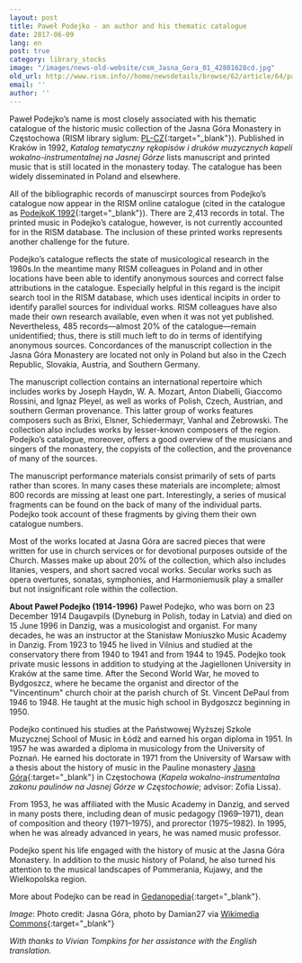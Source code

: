 ```yaml
---
layout: post
title: Paweł Podejko - an author and his thematic catalogue
date: 2017-06-09
lang: en
post: true
category: library_stocks
image: "/images/news-old-website/csm_Jasna_Gora_01_42801628cd.jpg"
old_url: http://www.rism.info//home/newsdetails/browse/62/article/64/pawel-podejko-an-author-and-his-thematic-catalogue.html
email: ''
author: ''
---
```



Paweł Podejko’s name is most closely associated with his thematic catalogue of the historic music collection of the Jasna Góra Monastery in Częstochowa (RISM library siglum: [PL-CZ](https://opac.rism.info/search?View=rism&siglum=PL-CZ&Language=en){:target="_blank"}). Published in Kraków in 1992, _Katalog tematyczny rękopisów i druków muzycznych kapeli wokalno-instrumentalnej na Jasnej Górze_ lists manuscript and printed music that is still located in the monastery today. The catalogue has been widely disseminated in Poland and elsewhere.

All of the bibliographic records of manuscirpt sources from Podejko’s catalogue now appear in the RISM online catalogue (cited in the catalogue as [PodejkoK 1992](https://opac.rism.info/search?View=rism&q=PodejkoK){:target="_blank"}). There are 2,413 records in total. The printed music in Podejko’s catalogue, however, is not currently accounted for in the RISM database. The inclusion of these printed works represents another challenge for the future.

Podejko’s catalogue reflects the state of musicological research in the 1980s.In the meantime many RISM colleagues in Poland and in other locations have been able to identify anonymous sources and correct false attributions in the catalogue. Especially helpful in this regard is the incipit search tool in the RISM database, which uses identical incipits in order to identify parallel sources for individual works. RISM colleagues have also made their own research available, even when it was not yet published. Nevertheless, 485 records—almost 20% of the catalogue—remain unidentified; thus, there is still much left to do in terms of identifying anonymous sources. Concordances of the manuscript collection in the Jasna Góra Monastery are located not only in Poland but also in the Czech Republic, Slovakia, Austria, and Southern Germany.

The manuscript collection contains an international repertoire which includes works by Joseph Haydn, W. A. Mozart, Anton Diabelli, Giaccomo Rossini, and Ignaz Pleyel, as well as works of Polish, Czech, Austrian, and southern German provenance. This latter group of works features composers such as Brixi, Elsner, Schiedermayr, Vanhal and Żebrowski. The collection also includes works by lesser-known composers of the region. Podejko’s catalogue, moreover, offers a good overview of the musicians and singers of the monastery, the copyists of the collection, and the provenance of many of the sources.

The manuscript performance materials consist primarily of sets of parts rather than scores. In many cases these materials are incomplete; almost 800 records are missing at least one part. Interestingly, a series of musical fragments can be found on the back of many of the individual parts. Podejko took account of these fragments by giving them their own catalogue numbers.

Most of the works located at Jasna Góra are sacred pieces that were written for use in church services or for devotional purposes outside of the Church. Masses make up about 20% of the collection, which also includes litanies, vespers, and short sacred vocal works. Secular works such as opera overtures, sonatas, symphonies, and Harmoniemusik play a smaller but not insignificant role within the collection.



**About Paweł Podejko (1914-1996)**
Paweł Podejko, who was born on 23 December 1914 Daugavpils (Dyneburg in Polish, today in Latvia) and died on 15 June 1996 in Danzig, was a musicologist and organist. For many decades, he was an instructor at the Stanisław Moniuszko Music Academy in Danzig. From 1923 to 1945 he lived in Vilnius and studied at the conservatory there from 1940 to 1941 and from 1944 to 1945. Podejko took private music lessons in addition to studying at the Jagiellonen University in Kraków at the same time. After the Second World War, he moved to Bydgoszcz, where he became the organist and director of the "Vincentinum" church choir at the parish church of St. Vincent DePaul from 1946 to 1948. He taught at the music high school in Bydgoszcz beginning in 1950.

Podejko continued his studies at the Państwowej Wyższej Szkole Muzycznej School of Music in Łódż and earned his organ diploma in 1951. In 1957 he was awarded a diploma in musicology from the University of Poznań. He earned his doctorate in 1971 from the University of Warsaw with a thesis about the history of music in the Pauline monastery [Jasna Góra](http://www.jasnagora.pl/){:target="_blank"} in Częstochowa (_Kapela wokalno-instrumentalna zakonu paulinów na Jasnej Górze w Częstochowie_; advisor: Zofia Lissa).

From 1953, he was affiliated with the Music Academy in Danzig, and served in many posts there, including dean of music pedagogy (1969–1971), dean of composition and theory (1971–1975), and prorector (1975–1982). In 1995, when he was already advanced in years, he was named music professor.

Podejko spent his life engaged with the history of music at the Jasna Góra Monastery. In addition to the music history of Poland, he also turned his attention to the musical landscapes of Pommerania, Kujawy, and the Wielkopolska region.

More about Podejko can be read in [Gedanopedia](http://www.gedanopedia.pl/index.php?title=PODEJKO_PAWE%C5%81){:target="_blank"}.


_Image_: Photo credit: Jasna Góra, photo by Damian27 via [Wikimedia Commons](https://de.wikipedia.org/wiki/Jasna_G%C3%B3ra_(Cz%C4%99stochowa)#/media/File:Jasna_G%C3%B3ra_-_widok_do_NE.jpg){:target="_blank"}


_With thanks to Vivian Tompkins for her assistance with the English translation._

<script type="text/javascript">var switchTo5x=true;</script><script type="text/javascript" src="http://w.sharethis.com/button/buttons.js"></script><script type="text/javascript">stLight.options({publisher: "9b601438-1ce1-49d8-bfd7-9cff5df54c17", doNotHash: false, doNotCopy: false, hashAddressBar: false});</script>